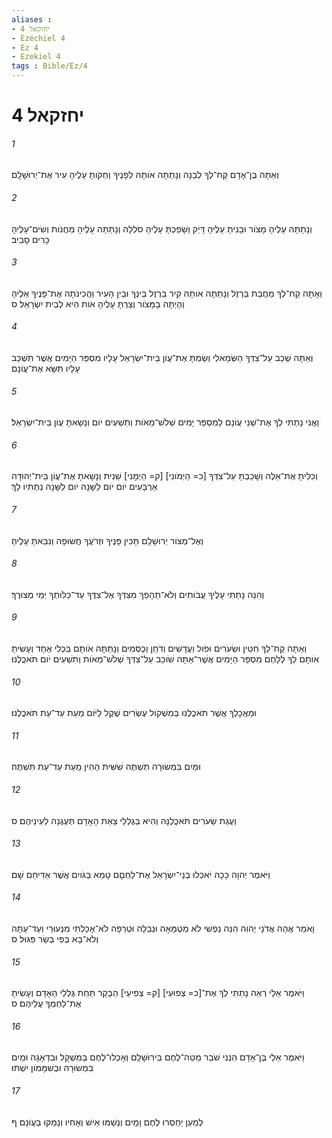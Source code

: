 ```yaml
---
aliases : 
- יחזקאל 4
- Ézéchiel 4
- Ez 4
- Ezekiel 4
tags : Bible/Ez/4
---
```


# יחזקאל 4

###### 1
וְאַתָּה בֶן־אָדָם קַח־לְךָ לְבֵנָה וְנָתַתָּה אֹותָהּ לְפָנֶיךָ וְחַקֹּותָ עָלֶיהָ עִיר אֶת־יְרוּשָׁלִָם׃
###### 2
וְנָתַתָּה עָלֶיהָ מָצֹור וּבָנִיתָ עָלֶיהָ דָּיֵק וְשָׁפַכְתָּ עָלֶיהָ סֹלְלָה וְנָתַתָּה עָלֶיהָ מַחֲנֹות וְשִׂים־עָלֶיהָ כָּרִים סָבִיב׃
###### 3
וְאַתָּה קַח־לְךָ מַחֲבַת בַּרְזֶל וְנָתַתָּה אֹותָהּ קִיר בַּרְזֶל בֵּינְךָ וּבֵין הָעִיר וַהֲכִינֹתָה אֶת־פָּנֶיךָ אֵלֶיהָ וְהָיְתָה בַמָּצֹור וְצַרְתָּ עָלֶיהָ אֹות הִיא לְבֵית יִשְׂרָאֵל׃ ס
###### 4
וְאַתָּה שְׁכַב עַל־צִדְּךָ הַשְּׂמָאלִי וְשַׂמְתָּ אֶת־עֲוֹן בֵּית־יִשְׂרָאֵל עָלָיו מִסְפַּר הַיָּמִים אֲשֶׁר תִּשְׁכַּב עָלָיו תִּשָּׂא אֶת־עֲוֹנָם׃
###### 5
וַאֲנִי נָתַתִּי לְךָ אֶת־שְׁנֵי עֲוֹנָם לְמִסְפַּר יָמִים שְׁלֹשׁ־מֵאֹות וְתִשְׁעִים יֹום וְנָשָׂאתָ עֲוֹן בֵּית־יִשְׂרָאֵל׃
###### 6
וְכִלִּיתָ אֶת־אֵלֶּה וְשָׁכַבְתָּ עַל־צִדְּךָ [כ= הַיְמֹונִי] [ק= הַיְמָנִי] שֵׁנִית וְנָשָׂאתָ אֶת־עֲוֹן בֵּית־יְהוּדָה אַרְבָּעִים יֹום יֹום לַשָּׁנָה יֹום לַשָּׁנָה נְתַתִּיו לָךְ׃
###### 7
וְאֶל־מְצֹור יְרוּשָׁלִַם תָּכִין פָּנֶיךָ וּזְרֹעֲךָ חֲשׂוּפָה וְנִבֵּאתָ עָלֶיהָ׃
###### 8
וְהִנֵּה נָתַתִּי עָלֶיךָ עֲבֹותִים וְלֹא־תֵהָפֵךְ מִצִּדְּךָ אֶל־צִדֶּךָ עַד־כַּלֹּותְךָ יְמֵי מְצוּרֶךָ׃
###### 9
וְאַתָּה קַח־לְךָ חִטִּין וּשְׂעֹרִים וּפֹול וַעֲדָשִׁים וְדֹחַן וְכֻסְּמִים וְנָתַתָּה אֹותָם בִּכְלִי אֶחָד וְעָשִׂיתָ אֹותָם לְךָ לְלָחֶם מִסְפַּר הַיָּמִים אֲשֶׁר־אַתָּה שֹׁוכֵב עַל־צִדְּךָ שְׁלֹשׁ־מֵאֹות וְתִשְׁעִים יֹום תֹּאכֲלֶנּוּ׃
###### 10
וּמַאֲכָלְךָ אֲשֶׁר תֹּאכֲלֶנּוּ בְּמִשְׁקֹול עֶשְׂרִים שֶׁקֶל לַיֹּום מֵעֵת עַד־עֵת תֹּאכֲלֶנּוּ׃
###### 11
וּמַיִם בִּמְשׂוּרָה תִשְׁתֶּה שִׁשִּׁית הַהִין מֵעֵת עַד־עֵת תִּשְׁתֶּה׃
###### 12
וְעֻגַת שְׂעֹרִים תֹּאכֲלֶנָּה וְהִיא בְּגֶלְלֵי צֵאַת הָאָדָם תְּעֻגֶנָה לְעֵינֵיהֶם׃ ס
###### 13
וַיֹּאמֶר יְהוָה כָּכָה יֹאכְלוּ בְנֵי־יִשְׂרָאֵל אֶת־לַחְםָם טָמֵא בַּגֹּויִם אֲשֶׁר אַדִּיחֵם שָׁם׃
###### 14
וָאֹמַר אֲהָהּ אֲדֹנָי יְהוִה הִנֵּה נַפְשִׁי לֹא מְטֻמָּאָה וּנְבֵלָה וּטְרֵפָה לֹא־אָכַלְתִּי מִנְּעוּרַי וְעַד־עַתָּה וְלֹא־בָא בְּפִי בְּשַׂר פִּגּוּל׃ ס
###### 15
וַיֹּאמֶר אֵלַי רְאֵה נָתַתִּי לְךָ אֶת־[כ= צְפוּעֵי] [ק= צְפִיעֵי] הַבָּקָר תַּחַת גֶּלְלֵי הָאָדָם וְעָשִׂיתָ אֶת־לַחְמְךָ עֲלֵיהֶם׃ ס
###### 16
וַיֹּאמֶר אֵלַי בֶּן־אָדָם הִנְנִי שֹׁבֵר מַטֵּה־לֶחֶם בִּירוּשָׁלִַם וְאָכְלוּ־לֶחֶם בְּמִשְׁקָל וּבִדְאָגָה וּמַיִם בִּמְשׂוּרָה וּבְשִׁמָּמֹון יִשְׁתּוּ׃
###### 17
לְמַעַן יַחְסְרוּ לֶחֶם וָמָיִם וְנָשַׁמּוּ אִישׁ וְאָחִיו וְנָמַקּוּ בַּעֲוֹנָם׃ ף

